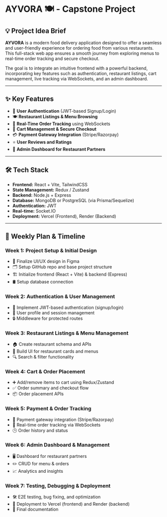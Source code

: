 # AYVORA 🍽️ - Capstone Project

## 💡 Project Idea Brief
**AYVORA** is a modern food delivery application designed to offer a seamless and user-friendly experience for ordering food from various restaurants. This full-stack web app ensures a smooth journey from exploring menus to real-time order tracking and secure checkout.

The goal is to integrate an intuitive frontend with a powerful backend, incorporating key features such as authentication, restaurant listings, cart management, live tracking via WebSockets, and an admin dashboard.

---

## ✨ Key Features
- 🔐 **User Authentication** (JWT-based Signup/Login)
- 🍽️ **Restaurant Listings & Menu Browsing**
- 📍 **Real-Time Order Tracking** using WebSockets
- 🛒 **Cart Management & Secure Checkout**
- 💳 **Payment Gateway Integration** (Stripe/Razorpay)
- ⭐ **User Reviews and Ratings**
- 🏢 **Admin Dashboard for Restaurant Partners**

---

## 🛠️ Tech Stack
- **Frontend:** React + Vite, TailwindCSS
- **State Management:** Redux / Zustand
- **Backend:** Node.js + Express
- **Database:** MongoDB or PostgreSQL (via Prisma/Sequelize)
- **Authentication:** JWT
- **Real-time:** Socket.IO
- **Deployment:** Vercel (Frontend), Render (Backend)

---

## 📅 Weekly Plan & Timeline

### Week 1: Project Setup & Initial Design
- 🎨 Finalize UI/UX design in Figma
- 🗂️ Setup GitHub repo and base project structure
- 🏗️ Initialize frontend (React + Vite) & backend (Express)
- 🛢️ Setup database connection

### Week 2: Authentication & User Management
- 🔑 Implement JWT-based authentication (signup/login)
- 👤 User profile and session management
- 🔒 Middleware for protected routes

### Week 3: Restaurant Listings & Menu Management
- 🏠 Create restaurant schema and APIs
- 📜 Build UI for restaurant cards and menus
- 🔍 Search & filter functionality

### Week 4: Cart & Order Placement
- ➕ Add/remove items to cart using Redux/Zustand
- ✅ Order summary and checkout flow
- 📦 Order placement APIs

### Week 5: Payment & Order Tracking
- 🏦 Payment gateway integration (Stripe/Razorpay)
- 📡 Real-time order tracking via WebSockets
- 🕒 Order history and status

### Week 6: Admin Dashboard & Management
- 🖥️ Dashboard for restaurant partners
- ✏️ CRUD for menu & orders
- 📈 Analytics and insights

### Week 7: Testing, Debugging & Deployment
- 🛠️ E2E testing, bug fixing, and optimization
- 🚀 Deployment to Vercel (frontend) and Render (backend)
- 📄 Final documentation

